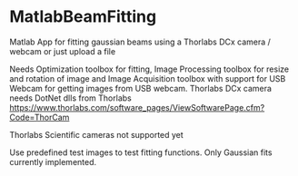 # MatlabBeamFitting
Matlab App for fitting gaussian beams using a Thorlabs DCx camera / webcam or just upload a file


Needs Optimization toolbox for fitting, Image Processing toolbox for resize and rotation of image 
and Image Acquisition toolbox with support for USB Webcam for getting images from USB webcam.
Thorlabs DCx camera needs DotNet dlls from Thorlabs 
https://www.thorlabs.com/software_pages/ViewSoftwarePage.cfm?Code=ThorCam

Thorlabs Scientific cameras not supported yet


Use predefined test images to test fitting functions. Only Gaussian fits currently implemented.

